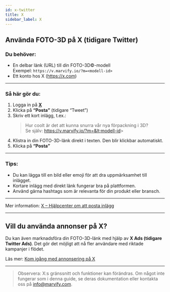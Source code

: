 ```yaml
---
id: x-twitter
title: X
sidebar_label: X
---
```

## Använda FOTO-3D på X (tidigare Twitter)

### Du behöver:
- En delbar länk (URL) till din FOTO-3D©-modell  
  Exempel: `https://v.marvify.io/?m=<modell-id>`
- Ett konto hos X (https://x.com)

---

### Så här gör du:

1. Logga in på **[X](https://x.com)**
2. Klicka på **“Posta”** (tidigare “Tweet”)
3. Skriv ett kort inlägg, t.ex.:
   > Hur coolt är det att kunna snurra vår nya förpackning i 3D?  
   > Se själv: https://v.marvify.io/?m=&lt;modell-id&gt;
4. Klistra in din FOTO-3D-länk direkt i texten. Den blir klickbar automatiskt.
5. Klicka på **“Posta”**

---

### Tips:
- Du kan lägga till en bild eller emoji för att dra uppmärksamhet till inlägget.
- Kortare inlägg med direkt länk fungerar bra på plattformen.
- Använd gärna hashtags som är relevanta för din produkt eller bransch.

---

Mer information: [X – Hjälpcenter om att posta inlägg](https://help.x.com/en/using-x/how-to-post)

---

## Vill du använda annonser på X?

Du kan även marknadsföra din FOTO-3D-länk med hjälp av **X Ads (tidigare Twitter Ads)**. Det gör det möjligt att nå fler användare med riktade kampanjer i flödet.

Läs mer: [Kom igång med annonsering på X](https://business.x.com/en/advertising)

---

> Observera: X:s gränssnitt och funktioner kan förändras. Om något inte fungerar som i denna guide, se deras dokumentation eller kontakta oss på [info@marvify.com](mailto:info@marvify.com).
